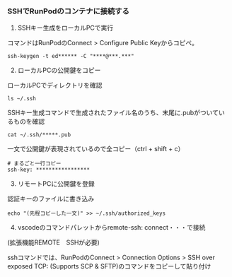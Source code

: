 ### SSHでRunPodのコンテナに接続する

1. SSHキー生成をローカルPCで実行

コマンドはRunPodのConnect > Configure Public Keyからコピペ。


```
ssh-keygen -t ed****** -C "****@***.***"
```

2. ローカルPCの公開鍵をコピー

ローカルPCでディレクトリを確認

```
ls ~/.ssh
```

SSHキー生成コマンドで生成されたファイル名のうち、末尾に.pubがついているものを確認

```
cat ~/.ssh/*****.pub
```

一文で公開鍵が表現されているので全コピー（ctrl + shift + c）

```
# まるごと一行コピー
ssh-key: *****************
```

3. リモートPCに公開鍵を登録

認証キーのファイルに書き込み

```
echo "(先程コピーした一文)" >> ~/.ssh/authorized_keys
```

4. vscodeのコマンドパレットからremote-ssh: connect・・・で接続

(拡張機能REMOTE　SSHが必要)

sshコマンドでは、RunPodのConnect > Connection Options > SSH over exposed TCP: (Supports SCP & SFTP)のコマンドをコピーして貼り付け
